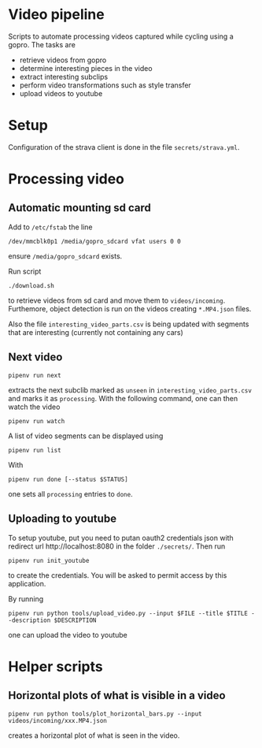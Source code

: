 # Video pipeline

Scripts to automate processing videos captured while cycling
using a gopro. The tasks are
- retrieve videos from gopro
- determine interesting pieces in the video
- extract interesting subclips
- perform video transformations such as style transfer
- upload videos to youtube

# Setup

Configuration of the strava client is done in the file `secrets/strava.yml`.


# Processing video

## Automatic mounting sd card

Add to `/etc/fstab` the line
```
/dev/mmcblk0p1 /media/gopro_sdcard vfat users 0 0
```
ensure `/media/gopro_sdcard` exists.

Run script
```
./download.sh
```
to retrieve videos from sd card and move them to `videos/incoming`. Furthemore, object detection is run on the videos creating `*.MP4.json` files.

Also the file `interesting_video_parts.csv` is being updated with segments that are interesting (currently not containing any cars)

## Next video

```
pipenv run next
```
extracts the next subclib marked as `unseen` in `interesting_video_parts.csv` and marks it as `processing`. With the following command, one can then watch the video
```
pipenv run watch
```

A list of video segments can be displayed using
```
pipenv run list
```

With
```
pipenv run done [--status $STATUS]
```
one sets all `processing` entries to `done`.

## Uploading to youtube

To setup youtube, put you need to putan oauth2 credentials json with redirect url http://localhost:8080 in the folder `./secrets/`. Then run
```
pipenv run init_youtube
``` 
to create the credentials. You will be asked to permit access by this application.

By running
```
pipenv run python tools/upload_video.py --input $FILE --title $TITLE --description $DESCRIPTION
```
one can upload the video to youtube


# Helper scripts

## Horizontal plots of what is visible in a video

```
pipenv run python tools/plot_horizontal_bars.py --input videos/incoming/xxx.MP4.json
```
creates a horizontal plot of what is seen in the video.
